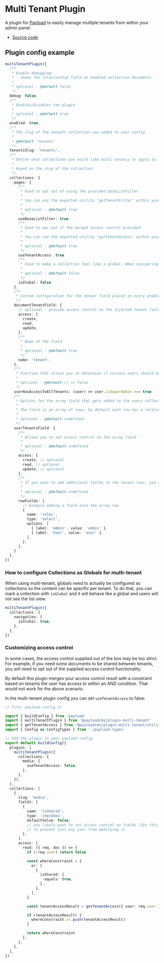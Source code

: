 # Multi Tenant Plugin

A plugin for [Payload](https://github.com/payloadcms/payload) to easily manage multiple tenants from within your admin panel.

- [Source code](https://github.com/payloadcms/payload/tree/main/packages/plugin-multi-tenant)
<!-- - [Documentation](https://payloadcms.com/docs/plugins/multi-tenant)
- [Documentation source](https://github.com/payloadcms/payload/tree/main/docs/plugins/multi-tenant.mdx) -->

## Plugin config example

```ts
multiTenantPlugin({
  /**
   * Enable debugging:
   * - shows the relationship field on enabled collection documents
   *
   * optional - @default false
   */
  debug: false,
  /**
   * Enables/Disables the plugin
   *
   * optional - @default true
   */
  enabled: true,
  /**
   * The slug of the tenants collection you added to your config
   *
   * @default 'tenants'
   */
  tenantsSlug: 'tenants',
  /**
   * Define what collections you would like multi-tenancy to apply to
   *
   * Keyed on the slug of the collection
   */
  collections: {
    pages: {
      /**
       * Used to opt out of using the provided baseListFilter
       *
       * You can use the exported utility "getTenantFilter" within your own list filter
       *
       * optional - @default true
       */
      useBaseListFilter: true
      /**
       * Used to opt out of the merged access control provided
       *
       * You can use the exported utility "getTenantAccess" within your access control functions
       *
       * optional - @default true
       */
      useTenantAccess: true
      /**
       * Used to make a collection feel like a global. When navigating to the list view, they will be redirected to the document view.
       *
       * optional - @default false
       */
      isGlobal: false
    },
    /**
     * Custom configuration for the tenant field placed on every enabled collection
     */
    documentTenantField: {
      // optional - provide access control on the injected tenant field
      access: {
        create,
        read,
        update,
      },
      /**
       * Name of the field
       *
       * optional - @default true
       */
      name: 'tenant',
    },
    /**
     * Function that allows you to determine if certain users should have access to all tenants
     *
     * optional - @default () => false
     */
    userHasAccessToAllTenants: (user) => user.isSuperAdmin === true
    /**
     * Options for the array field that gets added to the users collection.
     *
     * The field is an array of rows, by default each row has a relationship to a tenant
     *
     * optional - @default undefined
     */
    userTenantsField: {
      /**
       * Allows you to set access control on the array field
       *
       * optional - @default undefined
       */
      access: {
        create, // optional
        read, // optional
        update, // optional
      },
      /**
       * If you want to add additional fields to the tenant rows, you can specify them under rowFields
       *
       * optional - @default undefined
       */
      rowFields: [
        // Example adding a field onto the array row
        {
          name: 'roles',
          type: 'select',
          options: [
            { label: 'Admin', value: 'admin' },
            { label: 'User', value: 'user' },
          ],
        },
      ],
    }
  },
})
```

### How to configure Collections as Globals for multi-tenant

When using multi-tenant, globals need to actually be configured as collections so the content can be specific per tenant.
To do that, you can mark a collection with `isGlobal` and it will behave like a global and users will not see the list view.

```ts
multiTenantPlugin({
  collections: {
    navigation: {
      isGlobal: true,
    },
  },
})
```

### Customizing access control

In some cases, the access control supplied out of the box may be too strict. For example, if you need _some_ documents to be shared between tenants, you will need to opt out of the supplied access control functionality.

By default this plugin merges your access control result with a constraint based on tenants the user has access to within an _AND_ condition. That would not work for the above scenario.

In the multi-tenant plugin config you can set `useTenantAccess` to false:

```ts
// File: payload.config.ts

import { buildConfig } from 'payload'
import { multiTenantPlugin } from '@payloadcms/plugin-multi-tenant'
import { getTenantAccess } from '@payloadcms/plugin-multi-tenant/utilities'
import { Config as ConfigTypes } from './payload-types'

// Add the plugin to your payload config
export default buildConfig({
  plugins: [
    multiTenantPlugin({
      collections: {
        media: {
          useTenantAccess: false,
        },
      },
    }),
  ],
  collections: [
    {
      slug: 'media',
      fields: [
        {
          name: 'isShared',
          type: 'checkbox',
          defaultValue: false,
          // you likely want to set access control on fields like this
          // to prevent just any user from modifying it
        },
      ],
      access: {
        read: ({ req, doc }) => {
          if (!req.user) return false

          const whereConstraint = {
            or: [
              {
                isShared: {
                  equals: true,
                },
              },
            ],
          }

          const tenantAccessResult = getTenantAccess({ user: req.user })

          if (tenantAccessResult) {
            whereConstraint.or.push(tenantAccessResult)
          }

          return whereConstraint
        },
      },
    },
  ],
})
```
